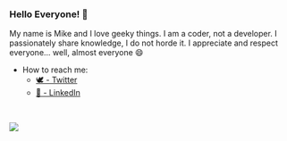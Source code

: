 ### Hello Everyone! 👋

My name is Mike and I love geeky things. I am a coder, not a developer. I passionately share knowledge, I do not horde it. I appreciate and respect everyone... well, almost everyone :smile:

- How to reach me:
  * [🕊 - Twitter](https://twitter.com/mikenelsonio/)
  * [🏢 - LinkedIn](https://www.linkedin.com/in/nelmedia/)
  
<br/>

[![](./chat.svg)](https://twitter.com/mikenelsonio)

<!-- ![Mike's GitHub stats](https://github-readme-stats.vercel.app/api?username=mikenelsonio&show_icons=true&theme=cobalt&count_private=true) -->
